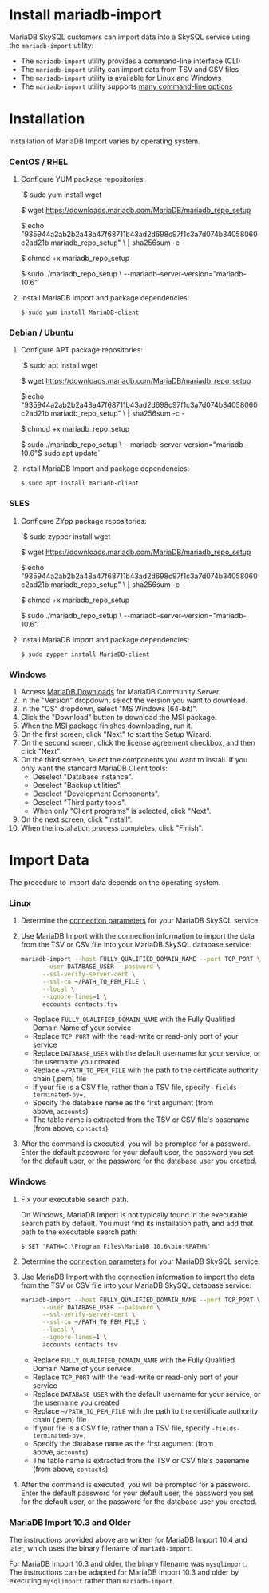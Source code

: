 # Install mariadb-import

MariaDB SkySQL customers can import data into a SkySQL service using the `mariadb-import` utility:

- The `mariadb-import` utility provides a command-line interface (CLI)
- The `mariadb-import` utility can import data from TSV and CSV files
- The `mariadb-import` utility is available for Linux and Windows
- The `mariadb-import` utility supports [many command-line options](https://mariadb.com/docs/server/ref/mdb/cli/mariadb-import/)

# Installation

Installation of MariaDB Import varies by operating system.

### **CentOS / RHEL**

1. Configure YUM package repositories:
    
    `$ sudo yum install wget
    
    $ wget https://downloads.mariadb.com/MariaDB/mariadb_repo_setup
    
    $ echo "935944a2ab2b2a48a47f68711b43ad2d698c97f1c3a7d074b34058060c2ad21b mariadb_repo_setup" \    **|** sha256sum -c -
    
    $ chmod +x mariadb_repo_setup
    
    $ sudo ./mariadb_repo_setup \   --mariadb-server-version="mariadb-10.6"`
    
2. Install MariaDB Import and package dependencies:
    
    `$ sudo yum install MariaDB-client`
    

### **Debian / Ubuntu**

1. Configure APT package repositories:
    
    `$ sudo apt install wget
    
    $ wget https://downloads.mariadb.com/MariaDB/mariadb_repo_setup
    
    $ echo "935944a2ab2b2a48a47f68711b43ad2d698c97f1c3a7d074b34058060c2ad21b mariadb_repo_setup" \    **|** sha256sum -c -
    
    $ chmod +x mariadb_repo_setup
    
    $ sudo ./mariadb_repo_setup \   --mariadb-server-version="mariadb-10.6"$ sudo apt update`
    
2. Install MariaDB Import and package dependencies:
    
    `$ sudo apt install mariadb-client`
    

### **SLES**

1. Configure ZYpp package repositories:
    
    `$ sudo zypper install wget
    
    $ wget https://downloads.mariadb.com/MariaDB/mariadb_repo_setup
    
    $ echo "935944a2ab2b2a48a47f68711b43ad2d698c97f1c3a7d074b34058060c2ad21b mariadb_repo_setup" \    **|** sha256sum -c -
    
    $ chmod +x mariadb_repo_setup
    
    $ sudo ./mariadb_repo_setup \   --mariadb-server-version="mariadb-10.6"`
    
2. Install MariaDB Import and package dependencies:
    
    `$ sudo zypper install MariaDB-client`
    

### **Windows**

1. Access [MariaDB Downloads](https://mariadb.com/downloads/community/community-server/) for MariaDB Community Server.
2. In the "Version" dropdown, select the version you want to download.
3. In the "OS" dropdown, select "MS Windows (64-bit)".
4. Click the "Download" button to download the MSI package.
5. When the MSI package finishes downloading, run it.
6. On the first screen, click "Next" to start the Setup Wizard.
7. On the second screen, click the license agreement checkbox, and then click "Next".
8. On the third screen, select the components you want to install. If you only want the standard MariaDB Client tools:
    - Deselect "Database instance".
    - Deselect "Backup utilities".
    - Deselect "Development Components".
    - Deselect "Third party tools".
    - When only "Client programs" is selected, click "Next".
9. On the next screen, click "Install".
10. When the installation process completes, click "Finish".

# Import Data

The procedure to import data depends on the operating system.

### **Linux**

1. Determine the [connection parameters](https://mariadb.com/docs/skysql-dbaas/connect/nr-client-connections/) for your MariaDB SkySQL service.
2. Use MariaDB Import with the connection information to import the data from the TSV or CSV file into your MariaDB SkySQL database service:
    
    
    ```bash
    mariadb-import --host FULLY_QUALIFIED_DOMAIN_NAME --port TCP_PORT \
          --user DATABASE_USER --password \
          --ssl-verify-server-cert \
          --ssl-ca ~/PATH_TO_PEM_FILE \
          --local \
          --ignore-lines=1 \
          accounts contacts.tsv
    ```
    
    - Replace `FULLY_QUALIFIED_DOMAIN_NAME` with the Fully Qualified Domain Name of your service
    - Replace `TCP_PORT` with the read-write or read-only port of your service
    - Replace `DATABASE_USER` with the default username for your service, or the username you created
    - Replace `~/PATH_TO_PEM_FILE` with the path to the certificate authority chain (.pem) file
    - If your file is a CSV file, rather than a TSV file, specify `-fields-terminated-by=,`
    - Specify the database name as the first argument (from above, `accounts`)
    - The table name is extracted from the TSV or CSV file's basename (from above, `contacts`)
3. After the command is executed, you will be prompted for a password. Enter the default password for your default user, the password you set for the default user, or the password for the database user you created.

### **Windows**

1. Fix your executable search path.
    
    On Windows, MariaDB Import is not typically found in the executable search path by default. You must find its installation path, and add that path to the executable search path:
    
    `$ SET "PATH=C:\Program Files\MariaDB 10.6\bin;%PATH%"`
    
2. Determine the [connection parameters](https://mariadb.com/docs/skysql-dbaas/connect/nr-client-connections/) for your MariaDB SkySQL service.
3. Use MariaDB Import with the connection information to import the data from the TSV or CSV file into your MariaDB SkySQL database service:
    
    ```bash
    mariadb-import --host FULLY_QUALIFIED_DOMAIN_NAME --port TCP_PORT \
          --user DATABASE_USER --password \
          --ssl-verify-server-cert \
          --ssl-ca ~/PATH_TO_PEM_FILE \
          --local \
          --ignore-lines=1 \
          accounts contacts.tsv
    ```
    
    - Replace `FULLY_QUALIFIED_DOMAIN_NAME` with the Fully Qualified Domain Name of your service
    - Replace `TCP_PORT` with the read-write or read-only port of your service
    - Replace `DATABASE_USER` with the default username for your service, or the username you created
    - Replace `~/PATH_TO_PEM_FILE` with the path to the certificate authority chain (.pem) file
    - If your file is a CSV file, rather than a TSV file, specify `-fields-terminated-by=,`
    - Specify the database name as the first argument (from above, `accounts`)
    - The table name is extracted from the TSV or CSV file's basename (from above, `contacts`)
4. After the command is executed, you will be prompted for a password. Enter the default password for your default user, the password you set for the default user, or the password for the database user you created.

### **MariaDB Import 10.3 and Older**

The instructions provided above are written for MariaDB Import 10.4 and later, which uses the binary filename of `mariadb-import`.

For MariaDB Import 10.3 and older, the binary filename was `mysqlimport`. The instructions can be adapted for MariaDB Import 10.3 and older by executing `mysqlimport` rather than `mariadb-import`.